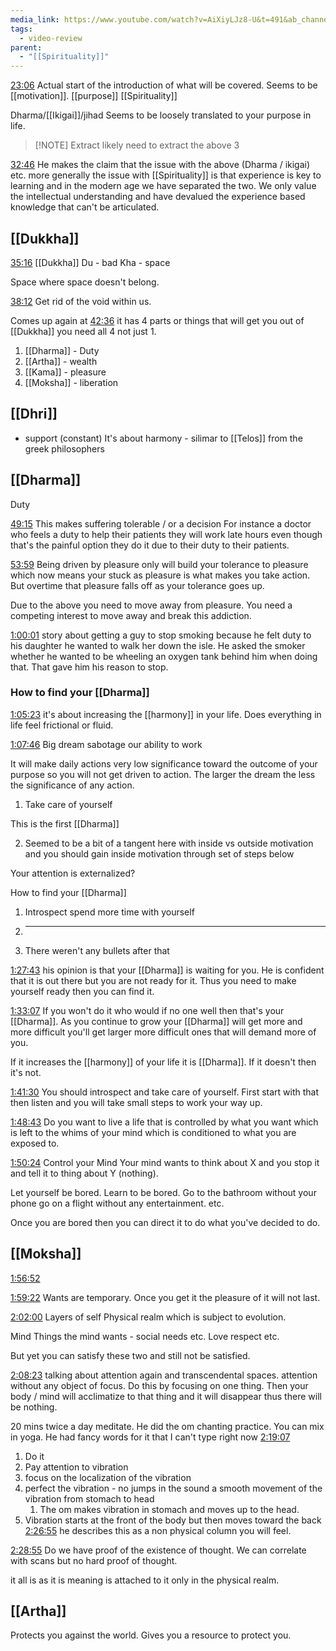 ```yaml
---
media_link: https://www.youtube.com/watch?v=AiXiyLJz8-U&t=491&ab_channel=HealthyGamerGG
tags:
  - video-review
parent:
  - "[[Spirituality]]"
---
```

[23:06](https://www.youtube.com/watch?t=1386&v=AiXiyLJz8-U)
Actual start of the introduction of what will be covered. Seems to be [[motivation]]. [[purpose]] [[Spirituality]]

Dharma/[[Ikigai]]/jihad
Seems to be loosely translated to your purpose in life. 

> [!NOTE] Extract
> likely need to extract the above 3

[32:46](https://www.youtube.com/watch?t=1966&v=AiXiyLJz8-U)
He makes the claim that the issue with the above (Dharma / ikigai) etc. more generally the issue with [[Spirituality]] is that experience is key to learning and in the modern age we have separated the two. We only value the intellectual understanding and have devalued the experience based knowledge that can't be articulated. 

## [[Dukkha]]
[35:16](https://www.youtube.com/watch?t=2116&v=AiXiyLJz8-U)
[[Dukkha]]
Du - bad
Kha - space

Space where space doesn't belong.

[38:12](https://www.youtube.com/watch?t=2292&v=AiXiyLJz8-U)
Get rid of the void within us. 

Comes up again at [42:36](https://www.youtube.com/watch?t=2556&v=AiXiyLJz8-U)
it has 4 parts or things that will get you out of [[Dukkha]] you need all 4 not just 1. 
1. [[Dharma]] - Duty
2. [[Artha]] - wealth
3. [[Kama]] - pleasure
4. [[Moksha]] - liberation 

## [[Dhri]]
- support (constant)
It's about harmony - silimar to [[Telos]] from the greek philosophers

## [[Dharma]]
Duty

[49:15](https://www.youtube.com/watch?t=2955&v=AiXiyLJz8-U)
This makes suffering tolerable / or a decision
For instance a doctor who feels a duty to help their patients they will work late hours even though that's the painful option they do it due to their duty to their patients. 

[53:59](https://www.youtube.com/watch?t=3239&v=AiXiyLJz8-U)
Being driven by pleasure only will build your tolerance to pleasure which now means your stuck as pleasure is what makes you take action. But overtime that pleasure falls off as your tolerance goes up. 

Due to the above you need to move away from pleasure. You need a competing interest to move away and break this addiction.

[1:00:01](https://www.youtube.com/watch?t=3601&v=AiXiyLJz8-U)
story about getting a guy to stop smoking because he felt duty to his daughter he wanted to walk her down the isle. He asked the smoker whether he wanted to be wheeling an oxygen tank behind him when doing that. That gave him his reason to stop. 

### How to find your [[Dharma]]
[1:05:23](https://www.youtube.com/watch?t=3923&v=AiXiyLJz8-U)
it's about increasing the [[harmony]] in your life. Does everything in life feel frictional or fluid. 

[1:07:46](https://www.youtube.com/watch?t=4066&v=AiXiyLJz8-U)
Big dream sabotage our ability to work

It will make daily actions very low significance toward the outcome of your purpose so you will not get driven to action. The larger the dream the less the significance of any action. 

1. Take care of yourself

This is the first [[Dharma]]

2. Seemed to be a bit of a tangent here with inside vs outside motivation and you should gain inside motivation through set of steps below

Your attention is externalized? 

How to find your [[Dharma]]
1. Introspect spend more time with yourself
2. ------------
3. There weren't any bullets after that

[1:27:43](https://www.youtube.com/watch?t=5263&v=AiXiyLJz8-U)
his opinion is that your [[Dharma]] is waiting for you. He is confident that it is out there but you are not ready for it. Thus you need to make yourself ready then you can find it. 

[1:33:07](https://www.youtube.com/watch?t=5587&v=AiXiyLJz8-U)
If you won't do it who would if no one well then that's your [[Dharma]]. As you continue to grow your [[Dharma]] will get more and more difficult you'll get larger more difficult ones that will demand more of you. 

If it increases the [[harmony]] of your life it is [[Dharma]]. If it doesn't then it's not. 

[1:41:30](https://www.youtube.com/watch?t=6090&v=AiXiyLJz8-U)
You should introspect and take care of yourself. First start with that then listen and you will take small steps to work your way up. 

[1:48:43](https://www.youtube.com/watch?t=6523&v=AiXiyLJz8-U)
Do you want to live a life that is controlled by what you want which is left to the whims of your mind which is conditioned to what you are exposed to. 

[1:50:24](https://www.youtube.com/watch?t=6624&v=AiXiyLJz8-U)
Control your Mind
Your mind wants to think about X and you stop it and tell it to thing about Y (nothing). 

Let yourself be bored. Learn to be bored. Go to the bathroom without your phone go on a flight without any entertainment. etc. 

Once you are bored then you can direct it to do what you've decided to do. 

## [[Moksha]]
[1:56:52](https://www.youtube.com/watch?t=7012&v=AiXiyLJz8-U)

[1:59:22](https://www.youtube.com/watch?t=7162&v=AiXiyLJz8-U)
Wants are temporary. Once you get it the pleasure of it will not last. 

[2:02:00](https://www.youtube.com/watch?t=7320&v=AiXiyLJz8-U)
Layers of self
Physical realm 
which is subject to evolution. 

Mind
Things the mind wants - social needs etc. Love respect etc. 

But yet you can satisfy these two and still not be satisfied. 

[2:08:23](https://www.youtube.com/watch?t=7703&v=AiXiyLJz8-U)
talking about attention again and transcendental spaces.
attention without any object of focus. Do this by focusing on one thing. Then your body / mind will acclimatize to that thing and it will disappear thus there will be nothing. 

20 mins twice a day meditate. He did the om chanting practice. You can mix in yoga. He had fancy words for it that I can't type right now [2:19:07](https://www.youtube.com/watch?t=8347&v=AiXiyLJz8-U)

1. Do it
2. Pay attention to vibration
3. focus on the localization of the vibration
4. perfect the vibration - no jumps in the sound a smooth movement of the vibration from stomach to head
	1. The om makes vibration in stomach and moves up to the head. 
5. Vibration starts at the front of the body but then moves toward the back [2:26:55](https://www.youtube.com/watch?t=8815&v=AiXiyLJz8-U) he describes this as a non physical column you will feel. 

[2:28:55](https://www.youtube.com/watch?t=8935&v=AiXiyLJz8-U)
Do we have proof of the existence of thought. We can correlate with scans but no hard proof of thought. 

it all is as it is meaning is attached to it only in the physical realm. 

## [[Artha]]
Protects you against the world. Gives you a resource to protect you. 